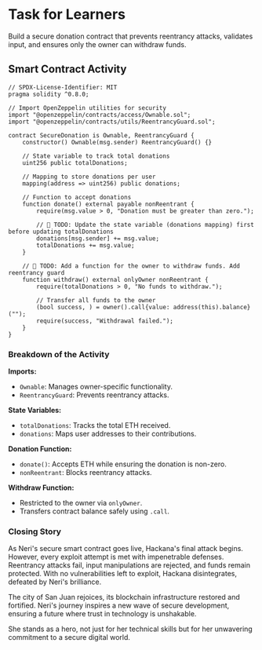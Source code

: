 # Task for Learners

Build a secure donation contract that prevents reentrancy attacks, validates input, and ensures only the owner can withdraw funds.

## Smart Contract Activity

```solidity
// SPDX-License-Identifier: MIT
pragma solidity ^0.8.0;

// Import OpenZeppelin utilities for security
import "@openzeppelin/contracts/access/Ownable.sol";
import "@openzeppelin/contracts/utils/ReentrancyGuard.sol";

contract SecureDonation is Ownable, ReentrancyGuard {
    constructor() Ownable(msg.sender) ReentrancyGuard() {}

    // State variable to track total donations
    uint256 public totalDonations;

    // Mapping to store donations per user
    mapping(address => uint256) public donations;

    // Function to accept donations
    function donate() external payable nonReentrant {
        require(msg.value > 0, "Donation must be greater than zero.");

        // 🚩 TODO: Update the state variable (donations mapping) first before updating totalDonations
        donations[msg.sender] += msg.value;
        totalDonations += msg.value;
    }

    // 🚩 TODO: Add a function for the owner to withdraw funds. Add reentrancy guard
    function withdraw() external onlyOwner nonReentrant {
        require(totalDonations > 0, "No funds to withdraw.");

        // Transfer all funds to the owner
        (bool success, ) = owner().call{value: address(this).balance}("");
        require(success, "Withdrawal failed.");
    }
}
```

### Breakdown of the Activity

**Imports:**

- `Ownable`: Manages owner-specific functionality.
- `ReentrancyGuard`: Prevents reentrancy attacks.

**State Variables:**

- `totalDonations`: Tracks the total ETH received.
- `donations`: Maps user addresses to their contributions.

**Donation Function:**

- `donate()`: Accepts ETH while ensuring the donation is non-zero.
- `nonReentrant`: Blocks reentrancy attacks.

**Withdraw Function:**

- Restricted to the owner via `onlyOwner`.
- Transfers contract balance safely using `.call`.

### Closing Story

As Neri's secure smart contract goes live, Hackana's final attack begins. However, every exploit attempt is met with impenetrable defenses. Reentrancy attacks fail, input manipulations are
rejected, and funds remain protected. With no vulnerabilities left to exploit, Hackana disintegrates, defeated by Neri's brilliance.

The city of San Juan rejoices, its blockchain infrastructure restored and fortified. Neri's journey inspires a new wave of secure development, ensuring a future where trust in technology is unshakable.

She stands as a hero, not just for her technical skills but for her unwavering commitment to a secure digital world.

